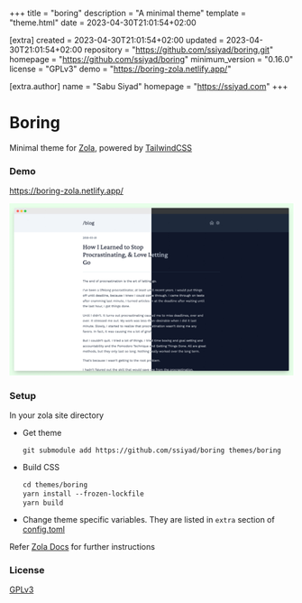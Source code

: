 
+++
title = "boring"
description = "A minimal theme"
template = "theme.html"
date = 2023-04-30T21:01:54+02:00

[extra]
created = 2023-04-30T21:01:54+02:00
updated = 2023-04-30T21:01:54+02:00
repository = "https://github.com/ssiyad/boring.git"
homepage = "https://github.com/ssiyad/boring"
minimum_version = "0.16.0"
license = "GPLv3"
demo = "https://boring-zola.netlify.app/"

[extra.author]
name = "Sabu Siyad"
homepage = "https://ssiyad.com"
+++        

# Boring
Minimal theme for [Zola](https://www.getzola.org/), powered by
[TailwindCSS](https://tailwindcss.com/)

### Demo
https://boring-zola.netlify.app/

![sreenshot](./screenshot.png)

### Setup
In your zola site directory
- Get theme

    ```shell
    git submodule add https://github.com/ssiyad/boring themes/boring
    ```

- Build CSS

    ```shell
    cd themes/boring
    yarn install --frozen-lockfile
    yarn build
    ```

- Change theme specific variables. They are listed in `extra` section of
  [config.toml](./config.toml)

Refer [Zola Docs](https://www.getzola.org/documentation/themes/installing-and-using-themes/#using-a-theme)
for further instructions

### License
[GPLv3](./LICENSE)


        